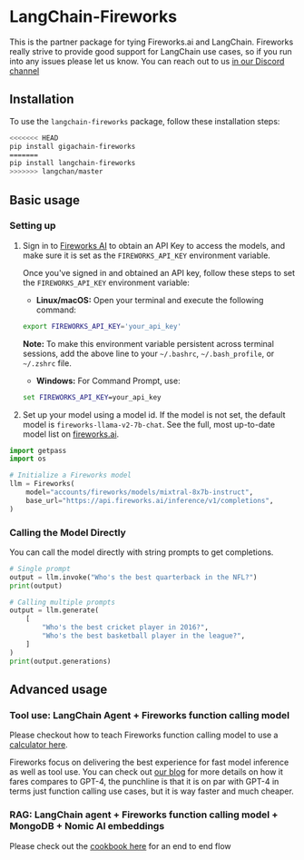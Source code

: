 # LangChain-Fireworks

This is the partner package for tying Fireworks.ai and LangChain. Fireworks really strive to provide good support for LangChain use cases, so if you run into any issues please let us know. You can reach out to us [in our Discord channel](https://discord.com/channels/1137072072808472616/)


## Installation

To use the `langchain-fireworks` package, follow these installation steps:

```bash
<<<<<<< HEAD
pip install gigachain-fireworks
=======
pip install langchain-fireworks
>>>>>>> langchan/master
```



## Basic usage

### Setting up

1. Sign in to [Fireworks AI](http://fireworks.ai/) to obtain an API Key to access the models, and make sure it is set as the `FIREWORKS_API_KEY` environment variable.

    Once you've signed in and obtained an API key, follow these steps to set the `FIREWORKS_API_KEY` environment variable:
    - **Linux/macOS:** Open your terminal and execute the following command:
    ```bash
    export FIREWORKS_API_KEY='your_api_key'
    ```
    **Note:** To make this environment variable persistent across terminal sessions, add the above line to your `~/.bashrc`, `~/.bash_profile`, or `~/.zshrc` file.

    - **Windows:** For Command Prompt, use:
    ```cmd
    set FIREWORKS_API_KEY=your_api_key
    ```

2. Set up your model using a model id. If the model is not set, the default model is `fireworks-llama-v2-7b-chat`. See the full, most up-to-date model list on [fireworks.ai](https://fireworks.ai/models).

```python
import getpass
import os

# Initialize a Fireworks model
llm = Fireworks(
    model="accounts/fireworks/models/mixtral-8x7b-instruct",
    base_url="https://api.fireworks.ai/inference/v1/completions",
)
```


### Calling the Model Directly

You can call the model directly with string prompts to get completions.

```python
# Single prompt
output = llm.invoke("Who's the best quarterback in the NFL?")
print(output)
```

```python
# Calling multiple prompts
output = llm.generate(
    [
        "Who's the best cricket player in 2016?",
        "Who's the best basketball player in the league?",
    ]
)
print(output.generations)
```





## Advanced usage
### Tool use: LangChain Agent + Fireworks function calling model
Please checkout how to teach Fireworks function calling model to use a [calculator here](https://github.com/fw-ai/cookbook/blob/main/examples/function_calling/fireworks_langchain_tool_usage.ipynb). 

Fireworks focus on delivering the best experience for fast model inference as well as tool use. You can check out [our blog](https://fireworks.ai/blog/firefunction-v1-gpt-4-level-function-calling) for more details on how it fares compares to GPT-4, the punchline is that it is on par with GPT-4 in terms just function calling use cases, but it is way faster and much cheaper.

### RAG: LangChain agent + Fireworks function calling model + MongoDB + Nomic AI embeddings
Please check out the [cookbook here](https://github.com/fw-ai/cookbook/blob/main/examples/rag/mongodb_agent.ipynb) for an end to end flow